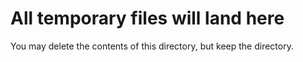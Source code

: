 # All temporary files will land here

You may delete the contents of this directory, but keep the directory.